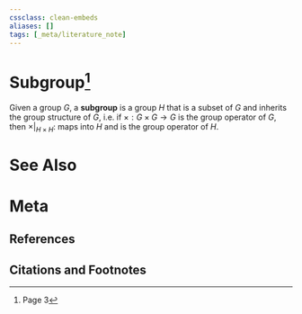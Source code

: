 ```yaml
---
cssclass: clean-embeds
aliases: []
tags: [_meta/literature_note]
---
```

# Subgroup[^1]
Given a group $G$, a **subgroup** is a group $H$ that is a subset of $G$ and inherits the group structure of $G$, i.e. if $\times: G \times G \to G$ is the group operator of $G$, then $\times|_{H \times H}:$ maps into $H$ and is the group operator of $H$.

# See Also

# Meta
## References

## Citations and Footnotes
[^1]: Page 3